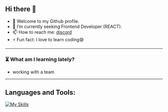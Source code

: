 ## Hi there 👋
- 🐧 Welcome to my Github profile.
- 🌱 I’m currently seeking Frontend Developer (REACT).
- 📫 How to reach me: [discord](https://discord.com/channels/@me)
- ⚡ Fun fact: I love to learn coding😄
<!--
**lyn-eva/lyn-eva** is a ✨ _special_ ✨ repository because its `README.md` (this file) appears on your GitHub profile.

Here are some ideas to get you started:
- 🔭 I’m currently working on side projects.
- 👯 I’m looking to collaborate on ...
- 💬 Ask me about ...
- 😄 Pronouns: ...
-->


---
### ⏳ What am I learning lately?
- working with a team


---
## Languages and Tools:
[![My Skills](https://skillicons.dev/icons?i=ts,js,tailwind,react,mui,redux,nextjs,nodejs,express,prisma,firebase,docker,figma&perline=15)](https://skillicons.dev)

<!-- ![Top Langs](https://github-readme-stats.vercel.app/api/top-langs/?username=lyn-eva&layout=compact&theme=dark) -->
<!-- ### ⚙️ Languages and Tools: -->